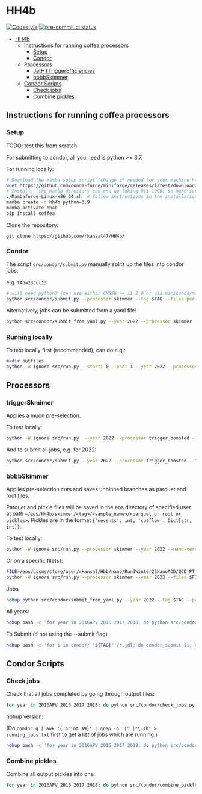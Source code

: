 # HH4b

[![Codestyle](https://img.shields.io/badge/code%20style-black-000000.svg)](https://github.com/psf/black)
[![pre-commit.ci status](https://results.pre-commit.ci/badge/github/LPC-HH/HH4b/main.svg)](https://results.pre-commit.ci/latest/github/LPC-HH/HH4b/main)

<!-- <p align="left">
  <img width="300" src="https://raw.githubusercontent.com/rkansal47/HH4b/main/figure.png" />
</p> -->

<!-- Search for two boosted (high transverse momentum) Higgs bosons (H) decaying to four beauty quarks (b). The majority of the analysis uses a columnar framework to process input tree-based [NanoAOD](https://twiki.cern.ch/twiki/bin/view/CMSPublic/WorkBookNanoAOD) files using the [coffea](https://coffeateam.github.io/coffea/) and [scikit-hep](https://scikit-hep.org) Python libraries. -->


- [HH4b](#hh4b)
  - [Instructions for running coffea processors](#instructions-for-running-coffea-processors)
    - [Setup](#setup)
    - [Condor](#condor)
  - [Processors](#processors)
    - [JetHTTriggerEfficiencies](#jethttriggerefficiencies)
    - [bbbbSkimmer](#bbbbskimmer)
  - [Condor Scripts](#condor-scripts)
    - [Check jobs](#check-jobs)
    - [Combine pickles](#combine-pickles)


## Instructions for running coffea processors

### Setup

TODO: test this from scratch

For submitting to condor, all you need is python >= 3.7.

For running locally:

```bash
# Download the mamba setup script (change if needed for your machine https://github.com/conda-forge/miniforge#mambaforge)
wget https://github.com/conda-forge/miniforge/releases/latest/download/Mambaforge-Linux-x86_64.sh
# Install: (the mamba directory can end up taking O(1-10GB) so make sure the directory you're using allows that quota)
./Mambaforge-Linux-x86_64.sh  # follow instructions in the installation
mamba create -n hh4b python=3.9
mamba activate hh4b
pip install coffea
```

Clone the repository:
```
git clone https://github.com/rkansal47/HH4b/
```


### Condor

The script `src/condor/submit.py` manually splits up the files into condor jobs:

e.g. `TAG=23Jul13`
```bash
# will need python3 (can use either CMSSW >= 11_2_0 or via miniconda/mamba)
python src/condor/submit.py --processor skimmer --tag $TAG --files-per-job 20 --submit
```

Alternatively, jobs can be submitted from a yaml file:

```bash
python src/condor/submit_from_yaml.py --year 2022 --processor skimmer --tag $TAG --yaml src/condor/submit_configs/skimmer_inputs_07_24.yaml 
```

### Running locally

To test locally first (recommended), can do e.g.:

```bash
mkdir outfiles
python -W ignore src/run.py --starti 0 --endi 1 --year 2022 --processor skimmer --samples QCD --subsamples "QCD_PT-470to600"
```

## Processors

### triggerSkmimer

Applies a muon pre-selection.

To test locally:

```bash
python -W ignore src/run.py  --year 2022 --processor trigger_boosted --samples Muon --subsamples Run2022C --nano_version v11_private --starti 0 --endi 1
```

And to submit all jobs, e.g. for 2022:

```bash
python src/condor/submit.py --year 2022 --processor trigger_boosted --tag $TAG --submit
```

### bbbbSkimmer

Applies pre-selection cuts and saves unbinned branches as parquet and root files.

Parquet and pickle files will be saved in the eos directory of specified user at path `~/eos/HH4b/skimmer/<tag>/<sample_name>/<parquet or root or pickles>`. 
Pickles are in the format `{'nevents': int, 'cutflow': Dict[str, int]}`.

To test locally:

```bash
python -W ignore src/run.py --processor skimmer --year 2022 --nano-version v11 --samples Hbb --subsamples ZH_Hto2B_Zto2Q_M-125 --starti 0 --endi 1
```

Or on a specific file(s):

```bash
FILE=/eos/uscms/store/user/rkansal/Hbb/nano/Run3Winter23NanoAOD/QCD_PT-15to7000_TuneCP5_13p6TeV_pythia8/02c29a77-3e0e-40e0-90a1-0562f54144e9.root
python -W ignore src/run.py --processor skimmer --year 2023 --files $FILE --files-name QCD
```

Jobs

```bash
nohup python src/condor/submit_from_yaml.py --year 2022 --tag $TAG --processor skimmer --save-systematics --submit --yaml src/condor/submit_configs/skimmer_inputs_23_02_17.yaml &> tmp/submitout.txt &
```

All years:

```bash
nohup bash -c 'for year in 2016APV 2016 2017 2018; do python src/condor/submit_from_yaml.py --year $year --tag '"${TAG}"' --processor skimmer --save-systematics --submit --yaml src/condor/submit_configs/skimmer_inputs_23_02_17.yaml; done' &> tmp/submitout.txt &
```


To Submit (if not using the --submit flag)
```bash
nohup bash -c 'for i in condor/'"${TAG}"'/*.jdl; do condor_submit $i; done' &> tmp/submitout.txt &
```


## Condor Scripts

### Check jobs

Check that all jobs completed by going through output files:

```bash
for year in 2016APV 2016 2017 2018; do python src/condor/check_jobs.py --tag $TAG --processor trigger (--submit) --year $year; done
```

nohup version:

(Do `condor_q | awk '{ print $9}' | grep -o '[^ ]*\.sh' > running_jobs.txt` first to get a list of jobs which are running.)

```bash
nohup bash -c 'for year in 2016APV 2016 2017 2018; do python src/condor/check_jobs.py --year $year --tag '"${TAG}"' --processor skimmer --submit --check-running; done' &> tmp/submitout.txt &
```

### Combine pickles

Combine all output pickles into one:

```bash
for year in 2016APV 2016 2017 2018; do python src/condor/combine_pickles.py --tag $TAG --processor trigger --r --year $year; done
```
